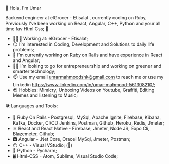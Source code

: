 🫡 Hola, I'm Umar

Backend engineer at elGrocer - Etisalat , currently coding on Ruby, Previously I've been working on React, Angular, C++, Python and your all time fav Html Css; 🫣


- 👨🏻‍💻 Working at: elGrocer - Etisalat;
- 😏 I’m interested in Coding, Development and Solutions to daily life problems;
- 💎 I’m currently working on Ruby on Rails and have experience in React and Angular;
- 🚶🏻 I’m looking to go for entrepreneurship and working on greener and smarter technology;
- 📫 Use my email umarmahmoodshk@gmail.com to reach me or use my Linkedin <link>https://www.linkedin.com/in/umar-mahmood-561308210/</link>;
- 😍 Hobbies: Mimicry, Unboxing Videos on Youtube, Graffiti, Editing Memes and listening to Music;


🛠️ Languages and Tools: 
- 💎 Ruby On Rails - Postgresql, MySql, Apache Ignite, Firebase, Kibana, Kafka, Docker, CI/CD Jenkins, Postman, Github, Heroku, Redis, Jmeter;
- ⚛️ React and React Native - Firebase, Jmeter, Node JS, Expo Cli, Blazemeter, Github;
- 🅰️ Angular - .Net Core, Oracel MySql, Jmeter, Postman;
- 😶 C++ - Visual VStudio; (🤭)
- 🐍 Python - Pycharm; 
- 🖥 Html-CSS - Atom, Sublime, Visual Studio Code;




<!---
UmarMahmoodShaikh/UmarMahmoodShaikh is a ✨ special ✨ repository because its `README.md` (this file) appears on your GitHub profile.
You can click the Preview link to take a look at your changes.
--->
